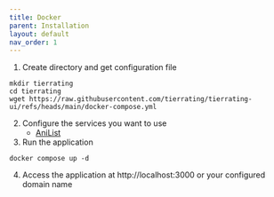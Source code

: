 ```yaml
---
title: Docker
parent: Installation
layout: default
nav_order: 1
---
```


1. Create directory and get configuration file
```shell
mkdir tierrating
cd tierrating
wget https://raw.githubusercontent.com/tierrating/tierrating-ui/refs/heads/main/docker-compose.yml
```
2. Configure the services you want to use 
   * [AniList](https://docs.tierrating.de/docs/installation/providers/anilist)
4. Run the application
```shell
docker compose up -d
```
4. Access the application at http://localhost:3000 or your configured domain name